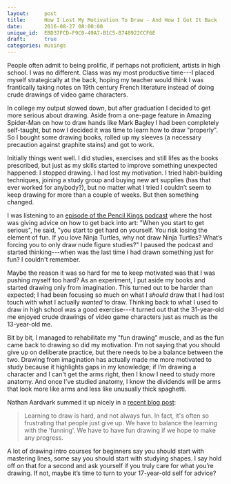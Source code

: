 ```yaml
---
layout:     post
title:      How I Lost My Motivation To Draw - And How I Got It Back
date:       2016-08-27 08:00:00
unique_id:  EBD37FCD-F9C0-49A7-B1C5-B748922CCF6E
draft:      true
categories: musings
---
```


People often admit to being prolific, if perhaps not proficient,
artists in high school. I was no different. Class was my most
productive time---I placed myself strategically at the back, hoping my
teacher would think I was frantically taking notes on 19th century
French literature instead of doing crude drawings of video game
characters.

In college my output slowed down, but after graduation I decided to
get more serious about drawing. Aside from a one-page feature in
Amazing Spider-Man on how to draw hands like Mark Bagley I had been
completely self-taught, but now I decided it was time to learn how to
draw "properly". So I bought some drawing books, rolled up my sleeves
(a necessary precaution against graphite stains) and got to work.

Initially things went well. I did studies, exercises and still lifes
as the books prescribed, but just as my skills started to improve
something unexpected happened: I stopped drawing. I had lost my
motivation. I tried habit-building techniques, joining a study group
and buying new art supplies (has that ever worked for anybody?), but
no matter what I tried I couldn’t seem to keep drawing for more than
a couple of weeks. But then something changed.

I was listening to an [episode of the Pencil Kings
podcast][pencil-kings] where the host was giving advice on how to get
back into art: "When you start to get serious", he said, "you start to
get hard on yourself. You risk losing the element of fun. If you love
Ninja Turtles, why not draw Ninja Turtles? What’s forcing you to only
draw nude figure studies?" I paused the podcast and started
thinking---when was the last time I had drawn something just for fun?
I couldn't remember.

Maybe the reason it was so hard for me to keep motivated was that
I was pushing myself too hard? As an experiment, I put aside my books
and started drawing only from imagination. This turned out to be
harder than expected; I had been focusing so much on what I *should*
draw that I had lost touch with what I actually *wanted* to draw.
Thinking back to what I used to draw in high school was a good
exercise---it turned out that the 31-year-old me enjoyed crude
drawings of video game characters just as much as the 13-year-old me.

Bit by bit, I managed to rehabilitate my "fun drawing" muscle, and as
the fun came back to drawing so did my motivation. I'm not saying that
you should give up on deliberate practice, but there needs to be
a balance between the two. Drawing from imagination has actually made
me more motivated to study because it highlights gaps in my knowledge;
if I’m drawing a character and I can't get the arms right, then I know
I need to study more anatomy. And once I've studied anatomy, I know
the dividends will be arms that look more like arms and less like
unusually thick spaghetti.

Nathan Aardvark summed it up nicely in a [recent blog
post][nathan-aardvardk]:

> Learning to draw is hard, and not always fun. In fact, it's often so
> frustrating that people just give up. We have to balance the learning
> with the 'funning'.  We have to have fun drawing if we hope to make
> any progress.

A lot of drawing intro courses for beginners say you should start with
mastering lines, some say you should start with studying shapes. I say
hold off on that for a second and ask yourself if you truly care for
what you’re drawing. If not, maybe it’s time to turn to your
17-year-old self for advice?

[nathan-aardvardk]: https://www.patreon.com/posts/tutorial-85-4892411
[pencil-kings]: https://www.pencilkings.com/whats-really-stopping-you-from-making-art/
